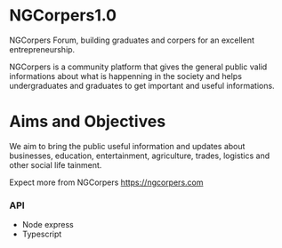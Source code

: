 # NGCorpers1.0

NGCorpers Forum, building graduates and corpers for an excellent entrepreneurship.

NGCorpers is a community platform that gives the general public valid informations about what is happenning in the society and helps undergraduates and graduates to get important and useful informations.

# Aims and Objectives

We aim to bring the public useful information and updates about businesses, education, entertainment, agriculture, trades, logistics and other social life tainment.

Expect more from NGCorpers https://ngcorpers.com

### API

- Node express
- Typescript
